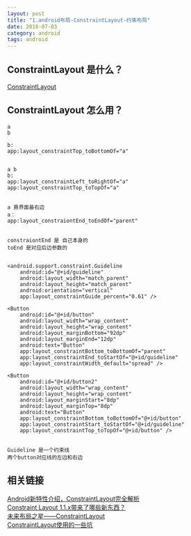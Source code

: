 ```yaml
---
layout: post
title: "1.android布局-ConstraintLayout-约束布局"
date: 2018-07-03
category: android
tags: android
---
```


## ConstraintLayout 是什么？

[ConstraintLayout](https://developer.android.google.cn/reference/android/support/constraint/ConstraintLayout)

## ConstraintLayout 怎么用？


	a  
	b  

	b:
	app:layout_constraintTop_toBottomOf="a"


	a b
	b:
	app:layout_constraintLeft_toRightOf="a"
	app:layout_constraintTop_toTopOf="a"


	a 靠界面最右边
	a：
	app:layout_constraiontEnd_toEndOf="parent"


	constraiontEnd 是 自己本身的
	toEnd 是对应后边参数的


	<android.support.constraint.Guideline
        android:id="@+id/guideline"
        android:layout_width="match_parent"
        android:layout_height="match_parent"
        android:orientation="vertical"
        app:layout_constraintGuide_percent="0.61" />

    <Button
        android:id="@+id/button"
        android:layout_width="wrap_content"
        android:layout_height="wrap_content"
        android:layout_marginBottom="92dp"
        android:layout_marginEnd="12dp"
        android:text="Button"
        app:layout_constraintBottom_toBottomOf="parent"
        app:layout_constraintEnd_toStartOf="@+id/guideline"
        app:layout_constraintWidth_default="spread" />

    <Button
        android:id="@+id/button2"
        android:layout_width="wrap_content"
        android:layout_height="wrap_content"
        android:layout_marginStart="8dp"
        android:layout_marginTop="8dp"
        android:text="Button"
        app:layout_constraintBottom_toBottomOf="@+id/button"
        app:layout_constraintStart_toStartOf="@+id/guideline"
        app:layout_constraintTop_toTopOf="@+id/button" />


    Guideline 是一个约束线
    两个button对应线的左边和右边



## 相关链接

[Android新特性介绍，ConstraintLayout完全解析](https://blog.csdn.net/guolin_blog/article/details/53122387)  
[Constraint Layout 1.1.x带来了哪些新东西？](http://www.jcodecraeer.com/a/anzhuokaifa/androidkaifa/2017/1019/8618.html)  
[未来布局之星——ConstraintLayout](https://www.jianshu.com/p/c34ce21f77b3)  
[ConstraintLayout使用的一些坑](https://blog.csdn.net/jxb196203/article/details/80695410)  





